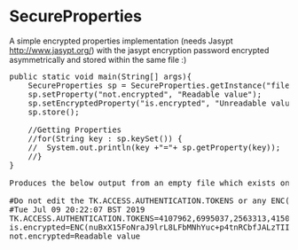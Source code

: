 # SecureProperties
A simple encrypted properties implementation (needs Jasypt http://www.jasypt.org/) with the jasypt encryption password encrypted asymmetrically and stored within the same file :)

<pre>
public static void main(String[] args){
	SecureProperties sp = SecureProperties.getInstance("file.txt");
	sp.setProperty("not.encrypted", "Readable value");
	sp.setEncryptedProperty("is.encrypted", "Unreadable value");
	sp.store();
	
	//Getting Properties
	//for(String key : sp.keySet()) {
	//	System.out.println(key +"="+ sp.getProperty(key));
	//}
}

Produces the below output from an empty file which exists on the CLASSPATH: file.txt

#Do not edit the TK.ACCESS.AUTHENTICATION.TOKENS or any ENC() constants
#Tue Jul 09 20:22:07 BST 2019
TK.ACCESS.AUTHENTICATION.TOKENS=4107962,6995037,2563313,415094,6995037,6826570,6302193,6879550,3764443,8789633
is.encrypted=ENC(nuBxX15FoNraJ9lrL8LFbMNhYuc+p4tnRCbfJALzTII\=)
not.encrypted=Readable value
